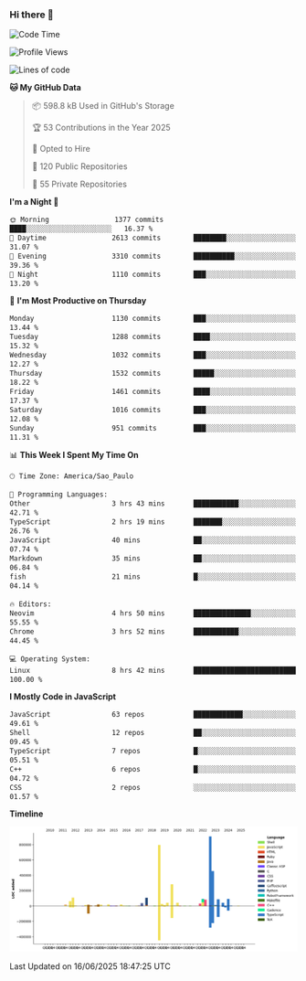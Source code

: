 ### Hi there 👋

<!--START_SECTION:waka-->
![Code Time](http://img.shields.io/badge/Code%20Time-7%2C224%20hrs%2027%20mins-blue)

![Profile Views](http://img.shields.io/badge/Profile%20Views-0-blue)

![Lines of code](https://img.shields.io/badge/From%20Hello%20World%20I%27ve%20Written-3.5%20million%20lines%20of%20code-blue)

**🐱 My GitHub Data** 

> 📦 598.8 kB Used in GitHub's Storage 
 > 
> 🏆 53 Contributions in the Year 2025
 > 
> 💼 Opted to Hire
 > 
> 📜 120 Public Repositories 
 > 
> 🔑 55 Private Repositories 
 > 
**I'm a Night 🦉** 

```text
🌞 Morning                1377 commits        ████░░░░░░░░░░░░░░░░░░░░░   16.37 % 
🌆 Daytime                2613 commits        ████████░░░░░░░░░░░░░░░░░   31.07 % 
🌃 Evening                3310 commits        ██████████░░░░░░░░░░░░░░░   39.36 % 
🌙 Night                  1110 commits        ███░░░░░░░░░░░░░░░░░░░░░░   13.20 % 
```
📅 **I'm Most Productive on Thursday** 

```text
Monday                   1130 commits        ███░░░░░░░░░░░░░░░░░░░░░░   13.44 % 
Tuesday                  1288 commits        ████░░░░░░░░░░░░░░░░░░░░░   15.32 % 
Wednesday                1032 commits        ███░░░░░░░░░░░░░░░░░░░░░░   12.27 % 
Thursday                 1532 commits        █████░░░░░░░░░░░░░░░░░░░░   18.22 % 
Friday                   1461 commits        ████░░░░░░░░░░░░░░░░░░░░░   17.37 % 
Saturday                 1016 commits        ███░░░░░░░░░░░░░░░░░░░░░░   12.08 % 
Sunday                   951 commits         ███░░░░░░░░░░░░░░░░░░░░░░   11.31 % 
```


📊 **This Week I Spent My Time On** 

```text
🕑︎ Time Zone: America/Sao_Paulo

💬 Programming Languages: 
Other                    3 hrs 43 mins       ███████████░░░░░░░░░░░░░░   42.71 % 
TypeScript               2 hrs 19 mins       ███████░░░░░░░░░░░░░░░░░░   26.76 % 
JavaScript               40 mins             ██░░░░░░░░░░░░░░░░░░░░░░░   07.74 % 
Markdown                 35 mins             ██░░░░░░░░░░░░░░░░░░░░░░░   06.84 % 
fish                     21 mins             █░░░░░░░░░░░░░░░░░░░░░░░░   04.14 % 

🔥 Editors: 
Neovim                   4 hrs 50 mins       ██████████████░░░░░░░░░░░   55.55 % 
Chrome                   3 hrs 52 mins       ███████████░░░░░░░░░░░░░░   44.45 % 

💻 Operating System: 
Linux                    8 hrs 42 mins       █████████████████████████   100.00 % 
```

**I Mostly Code in JavaScript** 

```text
JavaScript               63 repos            ████████████░░░░░░░░░░░░░   49.61 % 
Shell                    12 repos            ██░░░░░░░░░░░░░░░░░░░░░░░   09.45 % 
TypeScript               7 repos             █░░░░░░░░░░░░░░░░░░░░░░░░   05.51 % 
C++                      6 repos             █░░░░░░░░░░░░░░░░░░░░░░░░   04.72 % 
CSS                      2 repos             ░░░░░░░░░░░░░░░░░░░░░░░░░   01.57 % 
```



**Timeline**

![Lines of Code chart](https://raw.githubusercontent.com/jampow/jampow/master/assets/bar_graph.png)


 Last Updated on 16/06/2025 18:47:25 UTC
<!--END_SECTION:waka-->
